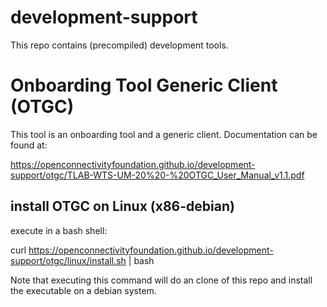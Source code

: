# development-support


This repo contains (precompiled) development tools.


# Onboarding Tool Generic Client (OTGC)

This tool is an onboarding tool and a generic client.
Documentation can be found at:

 https://openconnectivityfoundation.github.io/development-support/otgc/TLAB-WTS-UM-20%20-%20OTGC_User_Manual_v1.1.pdf


## install OTGC on Linux (x86-debian)

execute in a bash shell:

curl https://openconnectivityfoundation.github.io/development-support/otgc/linux/install.sh | bash

Note that executing this command will do an clone of this repo and install the executable on a debian system.
